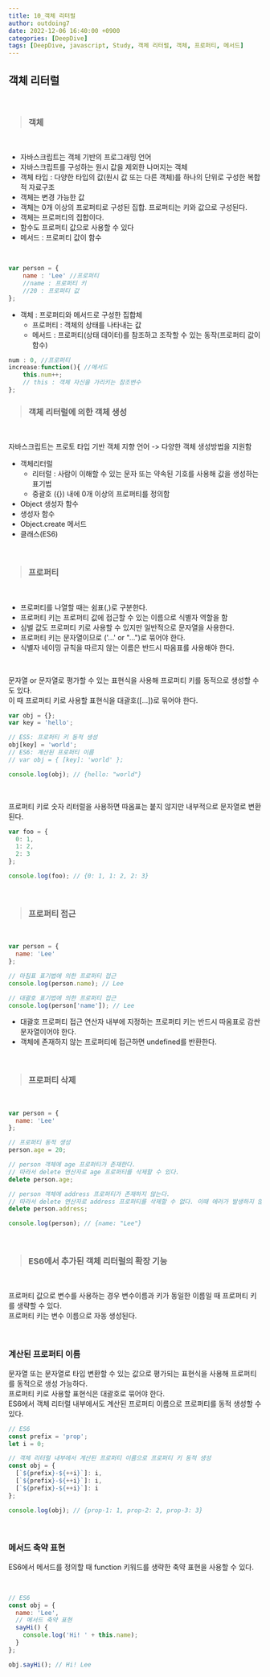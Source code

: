 ```yaml
---
title: 10_객체 리터럴
author: outdoing7
date: 2022-12-06 16:40:00 +0900
categories: [DeepDive]
tags: [DeepDive, javascript, Study, 객체 리터럴, 객체, 프로퍼티, 메서드]
---
```


## **객체 리터럴**

<br>

> ### 객체

<br>

- 자바스크립트는 객체 기반의 프로그래밍 언어
- 자바스크립트를 구성하는 원시 값을 제외한 나머지는 객체
- 객체 타입 : 다양한 타입의 값(원시 값 또는 다른 객체)를 하나의 단위로 구성한 복합적 자료구조
- 객체는 변경 가능한 값
- 객체는 0개 이상의 프로퍼티로 구성된 집합. 프로퍼티는 키와 값으로 구성된다.
- 객체는 프로퍼티의 집합이다.
- 함수도 프로퍼티 값으로 사용할 수 있다
- 메서드 : 프로퍼티 값이 함수

<br>

```javascript
var person = {
    name : 'Lee' //프로퍼티
    //name : 프로퍼티 키
    //20 : 프로퍼티 값
};
```

- 객체 : 프로퍼티와 메서드로 구성한 집합체
    - 프로퍼티 : 객체의 상태를 나타내는 값
    - 메서드 : 프로퍼티(상태 데이터)를 참조하고 조작할 수 있는 동작(프로퍼티 값이 함수)

```javascript
num : 0, //프로퍼티
increase:function(){ //메서드
    this.num++;
    // this : 객체 자신을 가리키는 참조변수
};
```

> ### 객체 리터럴에 의한 객체 생성

<br>

자바스크립트는 프로토 타입 기반 객체 지향 언어 -> 다양한 객체 생성방법을 지원함

- 객체리터럴 
     - 리터럴 : 사람이 이해할 수 있는 문자 또는 약속된 기호를 사용해 값을 생성하는 표기법
     - 중괄호 ({}) 내에 0개 이상의 프로퍼티를 정의함
- Object 생성자 함수
- 생성자 함수
- Object.create 메서드
- 클래스(ES6)

<br>

> ### 프로퍼티

<br>

- 프로퍼티를 나열할 때는 쉼표(,)로 구분한다.
- 프로퍼티 키는 프로퍼티 값에 접근할 수 있는 이름으로 식별자 역할을 함
- 심벌 값도 프로퍼티 키로 사용할 수 있지만 일반적으로 문자열을 사용한다.
- 프로퍼티 키는 문자열이므로 ('...' or "...")로 묶어야 한다.
- 식별자 네이밍 규칙을 따르지 않는 이름은 반드시 따옴표를 사용해야 한다.

<br>

문자열 or 문자열로 평가할 수 있는 표현식을 사용해 프로퍼티 키를 동적으로 생성할 수도 있다.<br>
이 때 프로퍼티 키로 사용할 표현식을 대괄호([...])로 묶어야 한다.

```javascript
var obj = {};
var key = 'hello';

// ES5: 프로퍼티 키 동적 생성
obj[key] = 'world';
// ES6: 계산된 프로퍼티 이름
// var obj = { [key]: 'world' };

console.log(obj); // {hello: "world"}
```

<br>

프로퍼티 키로 숫자 리터럴을 사용하면 따옴표는 붙지 않지만 내부적으로 문자열로 변환된다.

```javascript
var foo = {
  0: 1,
  1: 2,
  2: 3
};

console.log(foo); // {0: 1, 1: 2, 2: 3}
```

<br>

> ### 프로퍼티 접근

<br>

```javascript
var person = {
  name: 'Lee'
};

// 마침표 표기법에 의한 프로퍼티 접근
console.log(person.name); // Lee

// 대괄호 표기법에 의한 프로퍼티 접근
console.log(person['name']); // Lee
```
- 대괄호 프로퍼티 접근 연산자 내부에 지정하는 프로퍼티 키는 반드시 따옴표로 감싼 문자열이어야 한다.
- 객체에 존재하지 않는 프로퍼티에 접근하면 undefined를 반환한다.

<br>

> ### 프로퍼티 삭제

<br>

```javascript
var person = {
  name: 'Lee'
};

// 프로퍼티 동적 생성
person.age = 20;

// person 객체에 age 프로퍼티가 존재한다.
// 따라서 delete 연산자로 age 프로퍼티를 삭제할 수 있다.
delete person.age;

// person 객체에 address 프로퍼티가 존재하지 않는다.
// 따라서 delete 연산자로 address 프로퍼티를 삭제할 수 없다. 이때 에러가 발생하지 않는다.
delete person.address;

console.log(person); // {name: "Lee"}
```

<br>

> ### ES6에서 추가된 객체 리터럴의 확장 기능

<br>

프로퍼티 값으로 변수를 사용하는 경우 변수이름과 키가 동일한 이름일 때 프로퍼티 키를 생략할 수 있다.<br>
프로퍼티 키는 변수 이름으로 자동 생성된다.

<br>

### 계산된 프로퍼티 이름

문자열 또는 문자열로 타입 변환할 수 있는 값으로 평가되는 표현식을 사용해 프로퍼티를 동적으로 생성 가능하다. <br>
프로퍼티 키로 사용할 표현식은 대괄호로 묶어야 한다.<br>
ES6에서 객체 리터럴 내부에서도 계산된 프로퍼티 이름으로 프로퍼티를 동적 생성할 수 있다.<br>

```javascript
// ES6
const prefix = 'prop';
let i = 0;

// 객체 리터럴 내부에서 계산된 프로퍼티 이름으로 프로퍼티 키 동적 생성
const obj = {
  [`${prefix}-${++i}`]: i,
  [`${prefix}-${++i}`]: i,
  [`${prefix}-${++i}`]: i
};

console.log(obj); // {prop-1: 1, prop-2: 2, prop-3: 3}
```

<br>

### 메서드 축약 표현

ES6에서 메서드를 정의할 때 function 키워드를 생략한 축약 표현을 사용할 수 있다.

<br>

```javascript
// ES6
const obj = {
  name: 'Lee',
  // 메서드 축약 표현
  sayHi() {
    console.log('Hi! ' + this.name);
  }
};

obj.sayHi(); // Hi! Lee
```
